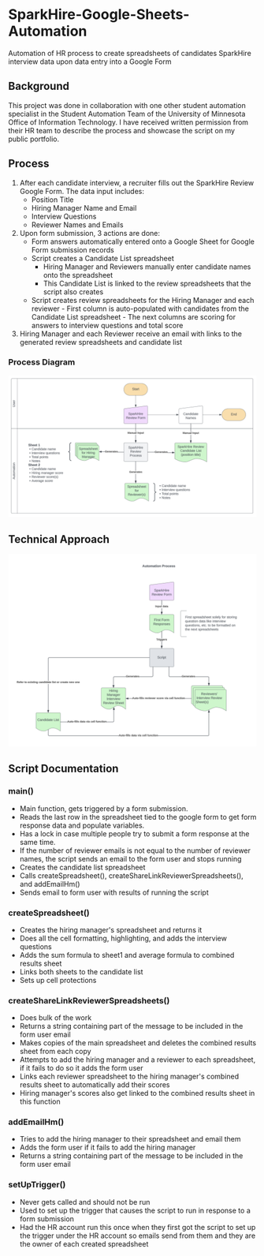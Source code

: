 # SparkHire-Google-Sheets-Automation
Automation of HR process to create spreadsheets of candidates SparkHire interview data upon data entry into a Google Form

## Background
This project was done in collaboration with one other student automation specialist in the Student Automation Team of the University of Minnesota Office of Information Technology.
I have received written permission from their HR team to describe the process and showcase the script on my public portfolio.

## Process
1. After each candidate interview, a recruiter fills out the SparkHire Review Google Form. The data input includes:
    - Position Title
    - Hiring Manager Name and Email
    - Interview Questions
    - Reviewer Names and Emails
2. Upon form submission, 3 actions are done:
    - Form answers automatically entered onto a Google Sheet for Google Form submission records
    - Script creates a Candidate List spreadsheet
        - Hiring Manager and Reviewers manually enter candidate names onto the spreadsheet
        - This Candidate List is linked to the review spreadsheets that the script also creates
    - Script creates review spreadsheets for the Hiring Manager and each reviewer
          - First column is auto-populated with candidates from the Candidate List spreadsheet
          - The next columns are scoring for answers to interview questions and total score
3. Hiring Manager and each Reviewer receive an email with links to the generated review spreadsheets and candidate list
  
### Process Diagram
![Process Diagram](https://github.com/kenquejadas/SparkHire-Google-Sheets-Automation/blob/main/ProcessDiagram.png)

## Technical Approach
![Approach DFD](https://github.com/kenquejadas/SparkHire-Google-Sheets-Automation/blob/main/AutomationApproach.png)

## Script Documentation
### main()
 - Main function, gets triggered by a form submission. 
 - Reads the last row in the spreadsheet tied to the google form to get form response data and populate variables. 
 - Has a lock in case multiple people try to submit a form response at the same time. 
 - If the number of reviewer emails is not equal to the number of reviewer names, the script sends an email to the form user and stops running
 - Creates the candidate list spreadsheet
 - Calls createSpreadsheet(), createShareLinkReviewerSpreadsheets(), and addEmailHm()
 - Sends email to form user with results of running the script

### createSpreadsheet()
 - Creates the hiring manager's spreadsheet and returns it
 - Does all the cell formatting, highlighting, and adds the interview questions
 - Adds the sum formula to sheet1 and average formula to combined results sheet
 - Links both sheets to the candidate list
 - Sets up cell protections

### createShareLinkReviewerSpreadsheets()
 - Does bulk of the work
 - Returns a string containing part of the message to be included in the form user email 
 - Makes copies of the main spreadsheet and deletes the combined results sheet from each copy
 - Attempts to add the hiring manager and a reviewer to each spreadsheet, if it fails to do so it adds the form user
 - Links each reviewer spreadsheet to the hiring manager's combined results sheet to automatically add their scores
 - Hiring manager's scores also get linked to the combined results sheet in this function

### addEmailHm()
 - Tries to add the hiring manager to their spreadsheet and email them
 - Adds the form user if it fails to add the hiring manager
 - Returns a string containing part of the message to be included in the form user email

### setUpTrigger() 
 - Never gets called and should not be run
 - Used to set up the trigger that causes the script to run in response to a form submission
 - Had the HR account run this once when they first got the script to set up the trigger under the HR account so emails send from them and
   they are the owner of each created spreadsheet
